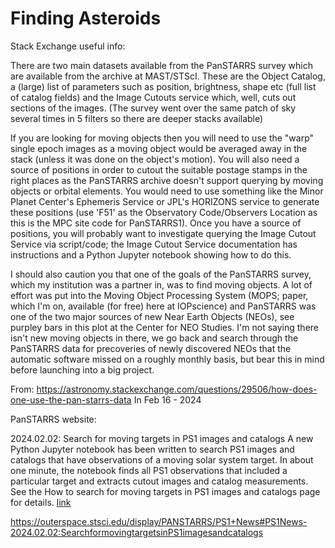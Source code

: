 # Finding Asteroids

Stack Exchange useful info:

There are two main datasets available from the PanSTARRS survey which are available from the archive at MAST/STScI. These are the Object Catalog, a (large) list of parameters such as position, brightness, shape etc (full list of catalog fields) and the Image Cutouts service which, well, cuts out sections of the images. (The survey went over the same patch of sky several times in 5 filters so there are deeper stacks available)

If you are looking for moving objects then you will need to use the "warp" single epoch images as a moving object would be averaged away in the stack (unless it was done on the object's motion). You will also need a source of positions in order to cutout the suitable postage stamps in the right places as the PanSTARRS archive doesn't support querying by moving objects or orbital elements. You would need to use something like the Minor Planet Center's Ephemeris Service or JPL's HORIZONS service to generate these positions (use 'F51' as the Observatory Code/Observers Location as this is the MPC site code for PanSTARRS1). Once you have a source of positions, you will probably want to investigate querying the Image Cutout Service via script/code; the Image Cutout Service documentation has instructions and a Python Jupyter notebook showing how to do this.

I should also caution you that one of the goals of the PanSTARRS survey, which my institution was a partner in, was to find moving objects. A lot of effort was put into the Moving Object Processing System (MOPS; paper, which I'm on, available (for free) here at IOPscience) and PanSTARRS was one of the two major sources of new Near Earth Objects (NEOs), see purpley bars in this plot at the Center for NEO Studies. I'm not saying there isn't new moving objects in there, we go back and search through the PanSTARRS data for precoveries of newly discovered NEOs that the automatic software missed on a roughly monthly basis, but bear this in mind before launching into a big project.

From: https://astronomy.stackexchange.com/questions/29506/how-does-one-use-the-pan-starrs-data
In Feb 16 - 2024

PanSTARRS website:

2024.02.02: Search for moving targets in PS1 images and catalogs
A new Python Jupyter notebook has been written to search PS1 images and catalogs that have observations of a moving solar system target.  In about one minute, the notebook finds all PS1 observations that included a particular target and extracts cutout images and catalog measurements.  See the How to search for moving targets in PS1 images and catalogs page for details. [link](https://outerspace.stsci.edu/display/PANSTARRS/How+to+search+for+moving+targets+in+PS1+images+and+catalogs)

https://outerspace.stsci.edu/display/PANSTARRS/PS1+News#PS1News-2024.02.02:SearchformovingtargetsinPS1imagesandcatalogs

